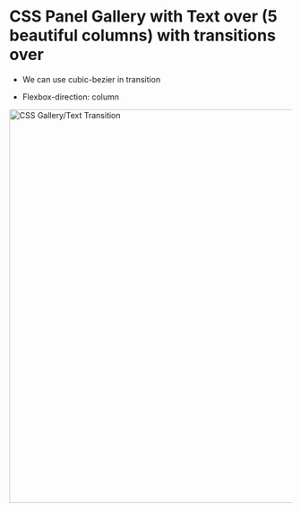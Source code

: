 <h1>CSS Panel Gallery with Text over (5 beautiful columns) with transitions over</h1>

* We can use cubic-bezier in transition

* Flexbox-direction: column

<img width="702" alt="CSS Gallery/Text Transition" src="https://user-images.githubusercontent.com/3833560/80554448-32984e80-899b-11ea-8e29-08269c322a15.png">

